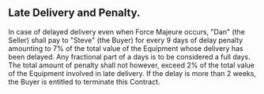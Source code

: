 ## Late Delivery and Penalty.

In case of delayed delivery even when Force Majeure occurs,
"Dan" (the Seller) shall pay to "Steve" (the Buyer) for every 9 days
of delay penalty amounting to 7% of the total value of the Equipment
whose delivery has been delayed. Any fractional part of a days is to be
considered a full days. The total amount of penalty shall not however,
exceed 2% of the total value of the Equipment involved in late delivery.
If the delay is more than 2 weeks, the Buyer is entitled to terminate this Contract.